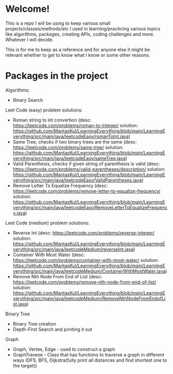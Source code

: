 # Welcome!

This is a repo I will be using to keep various small projects/classes/methods/etc I used in learning/practicing various topics like algorithms, packages, creating APIs, coding challenges and more. Whatever I will decide.

This is for me to keep as a reference and for anyone else it might be relevant whether to get to know what I know or some other reasons.

# Packages in the project

Algorithms:
- Binary Search

Leet Code (easy) problem solutions:
- Roman string to int convertion (desc: https://leetcode.com/problems/roman-to-integer/
solution: https://github.com/MantasKul/LearningEverything/blob/main/LearningEverything/src/main/java/leetcodeEasy/romanToInt.java)
- Same Tree, checks if two binary trees are the same (desc: https://leetcode.com/problems/same-tree/
solution: https://github.com/MantasKul/LearningEverything/blob/main/LearningEverything/src/main/java/leetcodeEasy/sameTree.java)
- Valid Parenthesis, checks if given string of parenthesis is valid (desc: https://leetcode.com/problems/valid-parentheses/description/ solution: https://github.com/MantasKul/LearningEverything/blob/main/LearningEverything/src/main/java/leetcodeEasy/ValidParentheses.java)
- Remove Letter To Equalize Frequency (desc: https://leetcode.com/problems/remove-letter-to-equalize-frequency/ solution: https://github.com/MantasKul/LearningEverything/blob/main/LearningEverything/src/main/java/leetcodeEasy/RemoveLetterToEqualizeFrequency.java)

Leet Code (medium) problem solutions:
- Reverse Int (desc: https://leetcode.com/problems/reverse-integer/
solution: https://github.com/MantasKul/LearningEverything/blob/main/LearningEverything/src/main/java/leetcodeMedium/reverseInt.java)
- Container With Most Water (desc: https://leetcode.com/problems/container-with-most-water/
solution: https://github.com/MantasKul/LearningEverything/blob/main/LearningEverything/src/main/java/leetcodeMedium/ContainerWithMostWater.java)
- Remove Nth Node From End of List (desc: https://leetcode.com/problems/remove-nth-node-from-end-of-list/ solution: https://github.com/MantasKul/LearningEverything/blob/main/LearningEverything/src/main/java/leetcodeMedium/RemoveNthNodeFromEndofList.java)

Binary Tree
- Binary Tree creation
- Depth-First Search and printing it out

Graph
- Graph, Vertex, Edge - used to construct a graph
- GraphTravese - Class that has functions to traverse a graph in different ways (DFS, BFS, Dijkstra(fully print all distances and find shortest one to the target))